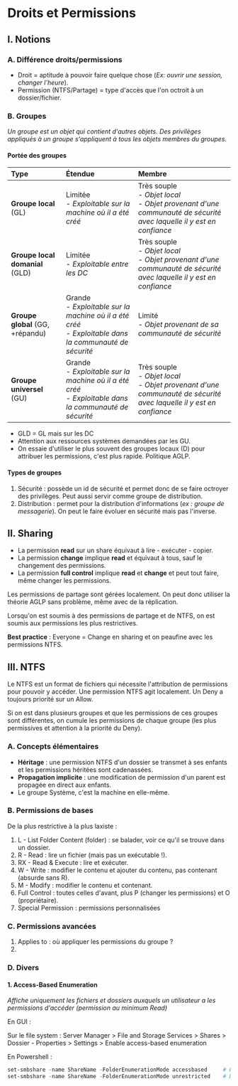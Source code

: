 # Droits et Permissions

## I. Notions

### A. Différence droits/permissions

* Droit = aptitude à pouvoir faire quelque chose (*Ex: ouvrir une session, changer l'heure*).
* Permission (NTFS/Partage) = type d'accès que l'on octroit à un dossier/fichier.

### B. Groupes

*Un groupe est un objet qui contient d'autres objets. Des privilèges appliqués à un groupe s'appliquent à tous les objets membres du groupes.*

#### Portée des groupes

| Type | Étendue | Membre |
|:-----|:--------|:-------|
| **Groupe local** (GL) | Limitée<br />- *Exploitable sur la machine où il a été créé* | Très souple<br />- *Objet local*<br />- *Objet provenant d'une communauté de sécurité avec laquelle il y est en confiance* |
| **Groupe local domanial** (GLD) | Limitée<br />- *Exploitable entre les DC* | Très souple<br />- *Objet local*<br />- *Objet provenant d'une communauté de sécurité avec laquelle il y est en confiance* |
| **Groupe global** (GG, +répandu) | Grande<br />- *Exploitable sur la machine où il a été créé*<br />- *Exploitable dans la communauté de sécurité* | Limité<br />- *Objet provenant de sa communauté de sécurité* |
| **Groupe universel** (GU) | Grande<br />- *Exploitable sur la machine où il a été créé*<br />- *Exploitable dans la communauté de sécurité* | Très souple<br />- *Objet local*<br />- *Objet provenant d'une communauté de sécurité avec laquelle il y est en confiance* |

- GLD = GL mais sur les DC
- Attention aux ressources systèmes demandées par les GU.
- On essaie d'utiliser le plus souvent des groupes locaux (D) pour attribuer les permissions, c'est plus rapide. Politique AGLP.

#### Types de groupes

1. Sécurité : possède un id de sécurité et permet donc de se faire octroyer des privilèges. Peut aussi servir comme groupe de distribution.
2. Distribution : permet pour la distribution d'informations (*ex : groupe de messagerie*). On peut le faire évoluer en sécurité mais pas l'inverse.

## II. Sharing

* La permission **read** sur un share équivaut à lire - exécuter - copier.
* La permission **change** implique **read** et équivaut à tous, sauf le changement des permissions.
* La permission **full control** implique **read** et **change** et peut tout faire, même changer les permissions.

Les permissions de partage sont gérées localement. On peut donc utiliser la théorie AGLP sans problème, même avec de la réplication.

Lorsqu'on est soumis à des permissions de partage et de NTFS, on est soumis aux permissions les plus restrictives.

**Best practice** : Everyone = Change en sharing et on peaufine avec les permissions NTFS.

## III. NTFS

Le NTFS est un format de fichiers qui nécessite l'attribution de permissions pour pouvoir y accéder. Une permission NTFS agit localement. Un Deny a toujours priorité sur un Allow.

Si on est dans plusieurs groupes et que les permissions de ces groupes sont différentes, on cumule les permissions de chaque groupe (les plus permissives et attention à la priorité du Deny).

### A. Concepts élémentaires

* **Héritage** : une permission NTFS d'un dossier se transmet à ses enfants et les permissions héritées sont cadenassées.
* **Propagation implicite** : une modification de permission d'un parent est propagée en direct aux enfants.
* Le groupe Système, c'est la machine en elle-même.

### B. Permissions de bases

De la plus restrictive à la plus laxiste :

1. L  - List Folder Content (folder) : se balader, voir ce qu'il se trouve dans un dossier.
2. R  - Read : lire un fichier (mais pas un exécutable !).
3. RX - Read & Execute : lire et exécuter.
4. W - Write : modifier le contenu et ajouter du contenu, pas contenant (absurde sans R).
5. M - Modify : modifier le contenu et contenant.
6. Full Control : toutes celles d'avant, plus P (changer les permissions) et O (propriétaire).
7. Special Permission : permissions personnalisées

### C. Permissions avancées

1. Applies to : où appliquer les permissions du groupe ? 
2. 

### D. Divers

#### 1. Access-Based Enumeration

*Affiche uniquement les fichiers et dossiers auxquels un utilisateur a les permissions d'accéder (permission au minimum Read)*

En GUI :

Sur le file system : Server Manager > File and Storage Services > Shares > Dossier - Properties > Settings > Enable access-based enumeration

En Powershell :

```powershell
set-smbshare -name ShareName -FolderEnumerationMode accessbased     # Enclencher
set-smbshare -name ShareName -FolderEnumerationMode unrestricted    # Désenclencher
```
